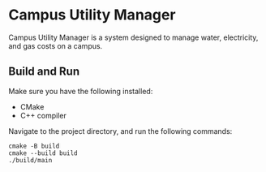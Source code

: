 # Campus Utility Manager

Campus Utility Manager is a system designed to manage water, electricity, and gas costs on a campus.

## Build and Run

Make sure you have the following installed:
- CMake
- C++ compiler

Navigate to the project directory, and run the following commands:

```
cmake -B build
cmake --build build
./build/main
